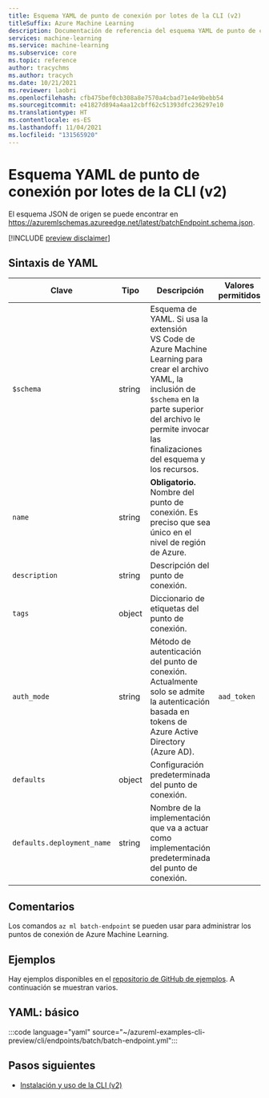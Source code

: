 ```yaml
---
title: Esquema YAML de punto de conexión por lotes de la CLI (v2)
titleSuffix: Azure Machine Learning
description: Documentación de referencia del esquema YAML de punto de conexión por lotes de la CLI (v2).
services: machine-learning
ms.service: machine-learning
ms.subservice: core
ms.topic: reference
author: tracychms
ms.author: tracych
ms.date: 10/21/2021
ms.reviewer: laobri
ms.openlocfilehash: cfb475bef0cb308a8e7570a4cbad71e4e9bebb54
ms.sourcegitcommit: e41827d894a4aa12cbff62c51393dfc236297e10
ms.translationtype: HT
ms.contentlocale: es-ES
ms.lasthandoff: 11/04/2021
ms.locfileid: "131565920"
---
```

# <a name="cli-v2-batch-endpoint-yaml-schema"></a>Esquema YAML de punto de conexión por lotes de la CLI (v2)

El esquema JSON de origen se puede encontrar en https://azuremlschemas.azureedge.net/latest/batchEndpoint.schema.json.

[!INCLUDE [preview disclaimer](../../includes/machine-learning-preview-generic-disclaimer.md)]

## <a name="yaml-syntax"></a>Sintaxis de YAML

| Clave | Tipo | Descripción | Valores permitidos | Valor predeterminado |
| --- | ---- | ----------- | -------------- | ------------- |
| `$schema` | string | Esquema de YAML. Si usa la extensión VS Code de Azure Machine Learning para crear el archivo YAML, la inclusión de `$schema` en la parte superior del archivo le permite invocar las finalizaciones del esquema y los recursos. | | |
| `name` | string | **Obligatorio.** Nombre del punto de conexión. Es preciso que sea único en el nivel de región de Azure. | | |
| `description` | string | Descripción del punto de conexión. | | |
| `tags` | object | Diccionario de etiquetas del punto de conexión. | | |
| `auth_mode` | string | Método de autenticación del punto de conexión. Actualmente solo se admite la autenticación basada en tokens de Azure Active Directory (Azure AD). | `aad_token` | `aad_token` |
| `defaults` | object | Configuración predeterminada del punto de conexión. | | |
| `defaults.deployment_name` | string | Nombre de la implementación que va a actuar como implementación predeterminada del punto de conexión. | | |

## <a name="remarks"></a>Comentarios

Los comandos `az ml batch-endpoint` se pueden usar para administrar los puntos de conexión de Azure Machine Learning.

## <a name="examples"></a>Ejemplos

Hay ejemplos disponibles en el [repositorio de GitHub de ejemplos](https://github.com/Azure/azureml-examples/tree/main/cli/endpoints/batch). A continuación se muestran varios.

## <a name="yaml-basic"></a>YAML: básico

:::code language="yaml" source="~/azureml-examples-cli-preview/cli/endpoints/batch/batch-endpoint.yml":::

## <a name="next-steps"></a>Pasos siguientes

- [Instalación y uso de la CLI (v2)](how-to-configure-cli.md)
